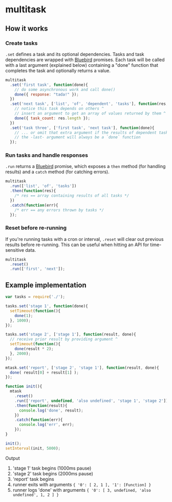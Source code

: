 # multitask

## How it works

### Create tasks

`.set` defines a task and its optional dependencies. Tasks and task dependencies are wrapped with [Bluebird](https://github.com/petkaantonov/bluebird) promises. Each task will be called with a last argument (explained below) containing a "done" function that completes the task and optionally returns a value.

```javascript
multitask
  .set('first task', function(done){
    // do some asynchronous work and call done()
    done({ response: "tada!" });
  })
  .set('next task', ['list', 'of', 'dependent', 'tasks'], function(res, done){
    // notice this task depends on others ^
    // insert an argument to get an array of values returned by them ^ ...
    done({ task_count: res.length });
  })
  .set('task three', ['first task', 'next task'], function(done){
    // ... or omit that extra argument if the results of dependent tasks are not needed
    // the -last- argument will always be a `done` function
  });

```

### Run tasks and handle responses

`.run` returns a [Bluebird](https://github.com/petkaantonov/bluebird) promise, which exposes a `then` method (for handling results) and a `catch` method (for catching errors).

```javascript
multitask
  .run(['list', 'of', 'tasks'])
  .then(function(res){
    /* res == array containing results of all tasks */
  })
  .catch(function(err){
    /* err == any errors thrown by tasks */
  });
```

### Reset before re-running

If you're running tasks with a cron or interval, `.reset` will clear out previous results before re-running. This can be useful when hitting an API for time-sensitive data.

```javascript
multitask
  .reset()
  .run(['first', 'next']);
```

## Example implementation

```javascript
var tasks = require('./');

tasks.set('stage 1', function(done){
  setTimeout(function(){
    done(1);
  }, 1000);
});

tasks.set('stage 2', ['stage 1'], function(result, done){
  // receive prior result by providing argument ^
  setTimeout(function(){
    done(result * 2);
  }, 2000);
});

mtask.set('report', ['stage 2', 'stage 1'], function(result, done){
  done( result[0] + result[1] );
});

function init(){
  mtask
    .reset()
    .run(['report', undefined, 'also undefined', 'stage 1', 'stage 2'])
    .then(function(result){
      console.log('done', result);
    })
    .catch(function(err){
      console.log('err', err);
    });
}

init();
setInterval(init, 5000);
```

Output

1. 'stage 1' task begins (1000ms pause)
2. 'stage 2' task begins (2000ms pause)
3. 'report' task begins
4. runner exits with arguments `{ '0': [ 2, 1 ], '1': [Function] }`
5. runner logs 'done' with arguments `{ '0': [ 3, undefined, 'also undefined', 1, 2 ] }`
